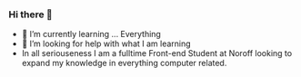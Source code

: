 ### Hi there 👋
- 🌱 I’m currently learning ... Everything
- 🤔 I’m looking for help with what I am learning
- In all seriouseness I am a fulltime Front-end Student at Noroff
  looking to expand my knowledge in everything computer related.
<!--
**PJLUDVIGSEN/PJLUDVIGSEN** is a ✨ _special_ ✨ repository because its `README.md` (this file) appears on your GitHub profile.


- 🌱 I’m currently learning ... Everything
- 🤔 I’m looking for help with what I am learning
-->
